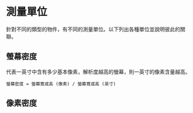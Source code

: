 # 測量單位
針對不同的類型的物件，有不同的測量單位。以下列出各種單位並說明彼此的關聯。

## 螢幕密度
代表一英寸中含有多少基本像素，解析度越高的螢幕，則一英寸的像素含量越高。

    螢幕密度 = 螢幕寬或高 (像素) / 螢幕寬或高 (英寸)

## 像素密度